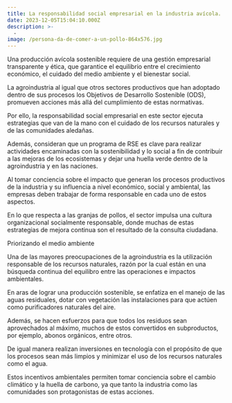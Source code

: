 ```yaml
---
title: La responsabilidad social empresarial en la industria avícola. 
date: 2023-12-05T15:04:10.000Z
description: >-
  -
image: /persona-da-de-comer-a-un-pollo-864x576.jpg
---
```


Una producción avícola sostenible requiere de una gestión empresarial transparente y ética, que garantice el equilibrio entre el crecimiento económico, el cuidado del medio ambiente y el bienestar social.

La agroindustria al igual que otros sectores productivos que han adoptado dentro de sus procesos los Objetivos de Desarrollo Sostenible (ODS), promueven acciones más allá del cumplimiento de estas normativas.

Por ello, la responsabilidad social empresarial en este sector ejecuta estrategias que van de la mano con el cuidado de los recursos naturales y de las comunidades aledañas.

Además, consideran que un programa de RSE es clave para realizar actividades encaminadas con la sostenibilidad y lo social a fin de contribuir a las mejoras de los ecosistemas y dejar una huella verde dentro de la agroindustria y en las naciones.

Al tomar conciencia sobre el impacto que generan los procesos productivos de la industria y su influencia a nivel económico, social y ambiental, las empresas deben trabajar de forma responsable en cada uno de estos aspectos.

En lo que respecta a las granjas de pollos, el sector impulsa una cultura organizacional socialmente responsable, donde muchas de estas estrategias de mejora continua son el resultado de la consulta ciudadana.


Priorizando el medio ambiente

Una de las mayores preocupaciones de la agroindustria es la utilización responsable de los recursos naturales, razón por la cual están en una búsqueda continua del equilibro entre las operaciones e impactos ambientales.

En aras de lograr una producción sostenible, se enfatiza en el manejo de las aguas residuales, dotar con vegetación las instalaciones para que actúen como purificadores naturales del aire.

Además, se hacen esfuerzos para que todos los residuos sean aprovechados al máximo, muchos de estos convertidos en subproductos, por ejemplo, abonos orgánicos, entre otros.

De igual manera realizan inversiones en tecnología con el propósito de que los procesos sean más limpios y minimizar el uso de los recursos naturales como el agua.

Estos incentivos ambientales permiten tomar conciencia sobre el cambio climático y la huella de carbono, ya que tanto la industria como las comunidades son protagonistas de estas acciones.
